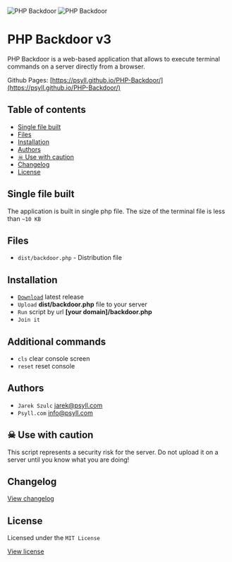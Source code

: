 ![PHP Backdoor](https://github.com/g3ck/PHP-Backdoor/raw/master/assets/img/header.png "PHP Backdoor")
![PHP Backdoor](https://github.com/g3ck/PHP-Backdoor/raw/master/assets/img/screenshot.png "PHP Backdoor")

# PHP Backdoor v3

PHP Backdoor is a web-based application that allows to execute terminal commands on a server directly from a browser.

Github Pages: [https://psyll.github.io/PHP-Backdoor/](https://psyll.github.io/PHP-Backdoor/)

## Table of contents

  * [Single file built ](#single-file-built)
  * [Files](#files)
  * [Installation](#installation)
  * [Authors](#authors)
  * [&#9760; Use with caution](#-use-with-caution)
  * [Changelog](#changelog)
  * [License](#license)

## Single file built

The application is built in single php file. The size of the terminal file is less than `~10 KB`

## Files

- `dist/backdoor.php` - Distribution file

## Installation

- [`Download`](https://github.com/psyll/PHP-Backdoor/releases) latest release
- `Upload` **dist/backdoor.php** file to your server
- `Run` script by url **[your domain]/backdoor.php**
- `Join it`

## Additional commands

- `cls` clear console screen
- `reset` reset console

## Authors

- `Jarek Szulc` <jarek@psyll.com>
- `Psyll.com` <info@psyll.com>

##  &#9760; Use with caution

This script represents a security risk for the server. Do not upload it on a server until you know what you are doing!

## Changelog

[View changelog](https://github.com/psyll/PHP-Backdoor/blob/master/CHANGELOG.md)

## License

Licensed under the `MIT License`

[View license](https://github.com/psyll/PHP-Backdoor/blob/master/LICENSE)
